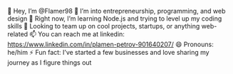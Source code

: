 👋 Hey, I’m @Flamer98
👀 I’m into entrepreneurship, programming, and web design
🌱 Right now, I’m learning Node.js and trying to level up my coding skills
💞️ Looking to team up on cool projects, startups, or anything web-related
📫 You can reach me at linkedin: https://www.linkedin.com/in/plamen-petrov-901640207/
😄 Pronouns: he/him
⚡ Fun fact: I’ve started a few businesses and love sharing my journey as I figure things out


<!---
Flamer98/Flamer98 is a ✨ special ✨ repository because its `README.md` (this file) appears on your GitHub profile.
You can click the Preview link to take a look at your changes.
--->
